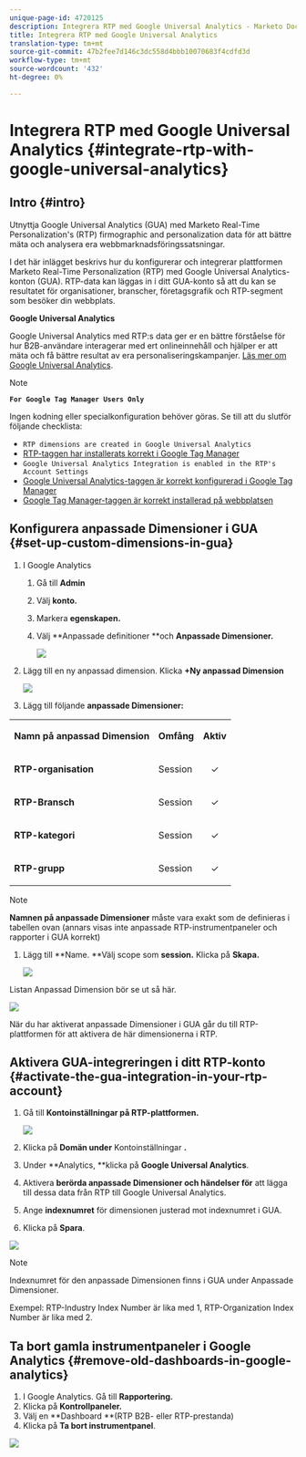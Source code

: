```yaml
---
unique-page-id: 4720125
description: Integrera RTP med Google Universal Analytics - Marketo Docs - produktdokumentation
title: Integrera RTP med Google Universal Analytics
translation-type: tm+mt
source-git-commit: 47b2fee7d146c3dc558d4bbb10070683f4cdfd3d
workflow-type: tm+mt
source-wordcount: '432'
ht-degree: 0%

---
```



# Integrera RTP med Google Universal Analytics {#integrate-rtp-with-google-universal-analytics}

## Intro {#intro}

Utnyttja Google Universal Analytics (GUA) med Marketo Real-Time Personalization&#39;s (RTP) firmographic and personalization data för att bättre mäta och analysera era webbmarknadsföringssatsningar.

I det här inlägget beskrivs hur du konfigurerar och integrerar plattformen Marketo Real-Time Personalization (RTP) med Google Universal Analytics-konton (GUA). RTP-data kan läggas in i ditt GUA-konto så att du kan se resultatet för organisationer, branscher, företagsgrafik och RTP-segment som besöker din webbplats.

**Google Universal Analytics**

Google Universal Analytics med RTP:s data ger er en bättre förståelse för hur B2B-användare interagerar med ert onlineinnehåll och hjälper er att mäta och få bättre resultat av era personaliseringskampanjer. [Läs mer om Google Universal Analytics](https://support.google.com/analytics/answer/2790010/?hl=en&amp;authuser=1).

>[!NOTE]
>
>**`For Google Tag Manager Users Only`**
>
>Ingen kodning eller specialkonfiguration behöver göras. Se till att du slutför följande checklista:
>
>* `RTP dimensions are created in Google Universal Analytics`
>* [RTP-taggen har installerats korrekt i Google Tag Manager](https://docs.marketo.com/display/public/DOCS/Implementing+RTP+using+Google+Tag+Manager)
>* `Google Universal Analytics Integration is enabled in the RTP's Account Settings`
>* [Google Universal Analytics-taggen är korrekt konfigurerad i Google Tag Manager](https://support.google.com/tagmanager/answer/6107124?hl=en)
>* [Google Tag Manager-taggen är korrekt installerad på webbplatsen](https://developers.google.com/tag-manager/quickstart)

>



## Konfigurera anpassade Dimensioner i GUA {#set-up-custom-dimensions-in-gua}

1. I Google Analytics

   1. Gå till **Admin**
   1. Välj **konto.**
   1. Markera **egenskapen.**
   1. Välj **Anpassade definitioner **och **Anpassade Dimensioner.**

      ![](assets/image2014-11-29-11-3a2-3a32.png)

1. Lägg till en ny anpassad dimension. Klicka **+Ny anpassad Dimension**

   ![](assets/image2014-11-29-11-3a8-3a16.png)

1. Lägg till följande **anpassade Dimensioner:**

<table> 
 <tbody> 
  <tr> 
   <td><p><strong>Namn på anpassad Dimension</strong></p></td> 
   <td><p><strong>Omfång</strong></p></td> 
   <td><p><strong>Aktiv</strong></p></td> 
  </tr> 
  <tr> 
   <td><p><strong>RTP-organisation</strong></p></td> 
   <td><p>Session</p></td> 
   <td><p align="center">✓</p></td> 
  </tr> 
  <tr> 
   <td><p><strong>RTP-Bransch</strong></p></td> 
   <td><p>Session</p></td> 
   <td><p align="center">✓</p></td> 
  </tr> 
  <tr> 
   <td><p><strong>RTP-kategori</strong></p></td> 
   <td><p>Session</p></td> 
   <td><p align="center">✓</p></td> 
  </tr> 
  <tr> 
   <td><p><strong>RTP-grupp</strong></p></td> 
   <td><p>Session</p></td> 
   <td><p align="center">✓</p></td> 
  </tr> 
 </tbody> 
</table>

>[!NOTE]
>
>**Namnen på anpassade Dimensioner** måste vara exakt som de definieras i tabellen ovan (annars visas inte anpassade RTP-instrumentpaneler och rapporter i GUA korrekt)

1. Lägg till **Name. **Välj scope som **session.** Klicka på **Skapa.**

   ![](assets/image2014-11-29-11-3a12-3a51.png)

Listan Anpassad Dimension bör se ut så här.

![](assets/image2014-11-29-11-36-50-version-2.png)

När du har aktiverat anpassade Dimensioner i GUA går du till RTP-plattformen för att aktivera de här dimensionerna i RTP.

## Aktivera GUA-integreringen i ditt RTP-konto {#activate-the-gua-integration-in-your-rtp-account}

1. Gå till **Kontoinställningar på RTP-plattformen.**

   ![](assets/image2014-11-29-11-3a27-3a7.png)

1. Klicka på **Domän under** Kontoinställningar **.**
1. Under **Analytics, **klicka på **Google Universal Analytics**.
1. Aktivera **berörda anpassade Dimensioner och händelser för** att lägga till dessa data från RTP till Google Universal Analytics.
1. Ange **indexnumret** för dimensionen justerad mot indexnumret i GUA.
1. Klicka på **Spara**.

![](assets/image2014-11-29-11-31-23-version-2.png)

>[!NOTE]
>
>Indexnumret för den anpassade Dimensionen finns i GUA under Anpassade Dimensioner.
>
>Exempel: RTP-Industry Index Number är lika med 1, RTP-Organization Index Number är lika med 2.

## Ta bort gamla instrumentpaneler i Google Analytics {#remove-old-dashboards-in-google-analytics}

1. I Google Analytics. Gå till **Rapportering.**
1. Klicka på **Kontrollpaneler.**
1. Välj en **Dashboard **(RTP B2B- eller RTP-prestanda)
1. Klicka på **Ta bort instrumentpanel**.

![](assets/image2014-11-29-11-3a42-3a55.png)

